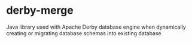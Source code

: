 derby-merge
===========

Java library used with Apache Derby database engine when dynamically creating or migrating database schemas into existing database